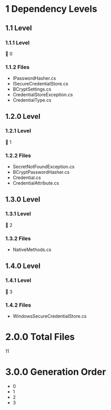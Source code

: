 # 1 Dependency Levels

## 1.1 Level

### 1.1.1 Level

🔹 0

### 1.1.2 Files

- IPasswordHasher.cs
- ISecureCredentialStore.cs
- BCryptSettings.cs
- CredentialStoreException.cs
- CredentialType.cs

## 1.2.0 Level

### 1.2.1 Level

🔹 1

### 1.2.2 Files

- SecretNotFoundException.cs
- BCryptPasswordHasher.cs
- Credential.cs
- CredentialAttribute.cs

## 1.3.0 Level

### 1.3.1 Level

🔹 2

### 1.3.2 Files

- NativeMethods.cs

## 1.4.0 Level

### 1.4.1 Level

🔹 3

### 1.4.2 Files

- WindowsSecureCredentialStore.cs

# 2.0.0 Total Files

11

# 3.0.0 Generation Order

- 0
- 1
- 2
- 3

